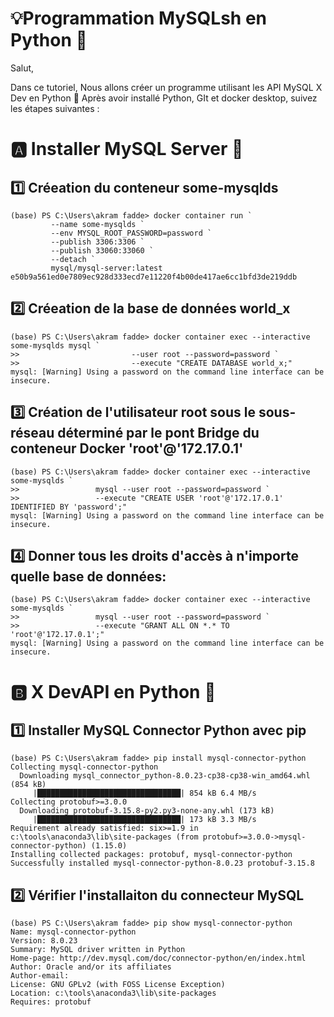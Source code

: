 # 💡Programmation MySQLsh en Python 🐍

Salut, 

Dans ce tutoriel, Nous allons créer un programme utilisant les API MySQL X Dev en Python 🐍
Après avoir installé Python, GIt et docker desktop, suivez les étapes suivantes : 

# :a:  Installer MySQL Server 📍
## :one:  Créeation du conteneur some-mysqlds
```
(base) PS C:\Users\akram fadde> docker container run `
         --name some-mysqlds `
         --env MYSQL_ROOT_PASSWORD=password `
         --publish 3306:3306 `
         --publish 33060:33060 `
         --detach `
         mysql/mysql-server:latest
e50b9a561ed0e7809ec928d333ecd7e11220f4b00de417ae6cc1bfd3de219ddb
```

## :two: Créeation de la base de données world_x
```
(base) PS C:\Users\akram fadde> docker container exec --interactive some-mysqlds mysql `
>>                         --user root --password=password `
>>                         --execute "CREATE DATABASE world_x;"
mysql: [Warning] Using a password on the command line interface can be insecure.
```
## :three: Création de l'utilisateur root sous le sous-réseau déterminé par le pont Bridge du conteneur Docker 'root'@'172.17.0.1'

```
(base) PS C:\Users\akram fadde> docker container exec --interactive some-mysqlds `
>>                 mysql --user root --password=password `
>>                 --execute "CREATE USER 'root'@'172.17.0.1' IDENTIFIED BY 'password';"
mysql: [Warning] Using a password on the command line interface can be insecure.
```
## :four: Donner tous les droits d'accès à n'importe quelle base de données:

```
(base) PS C:\Users\akram fadde> docker container exec --interactive some-mysqlds `
>>                 mysql --user root --password=password `
>>                 --execute "GRANT ALL ON *.* TO 'root'@'172.17.0.1';"
mysql: [Warning] Using a password on the command line interface can be insecure.
```
# :b: X DevAPI en Python 🐍

## :one: Installer MySQL Connector Python avec pip
```
(base) PS C:\Users\akram fadde> pip install mysql-connector-python
Collecting mysql-connector-python
  Downloading mysql_connector_python-8.0.23-cp38-cp38-win_amd64.whl (854 kB)
     |████████████████████████████████| 854 kB 6.4 MB/s
Collecting protobuf>=3.0.0
  Downloading protobuf-3.15.8-py2.py3-none-any.whl (173 kB)
     |████████████████████████████████| 173 kB 3.3 MB/s
Requirement already satisfied: six>=1.9 in c:\tools\anaconda3\lib\site-packages (from protobuf>=3.0.0->mysql-connector-python) (1.15.0)
Installing collected packages: protobuf, mysql-connector-python
Successfully installed mysql-connector-python-8.0.23 protobuf-3.15.8
```

## :two: Vérifier l'installaiton du connecteur MySQL

```
(base) PS C:\Users\akram fadde> pip show mysql-connector-python
Name: mysql-connector-python
Version: 8.0.23
Summary: MySQL driver written in Python
Home-page: http://dev.mysql.com/doc/connector-python/en/index.html
Author: Oracle and/or its affiliates
Author-email:
License: GNU GPLv2 (with FOSS License Exception)
Location: c:\tools\anaconda3\lib\site-packages
Requires: protobuf

```

